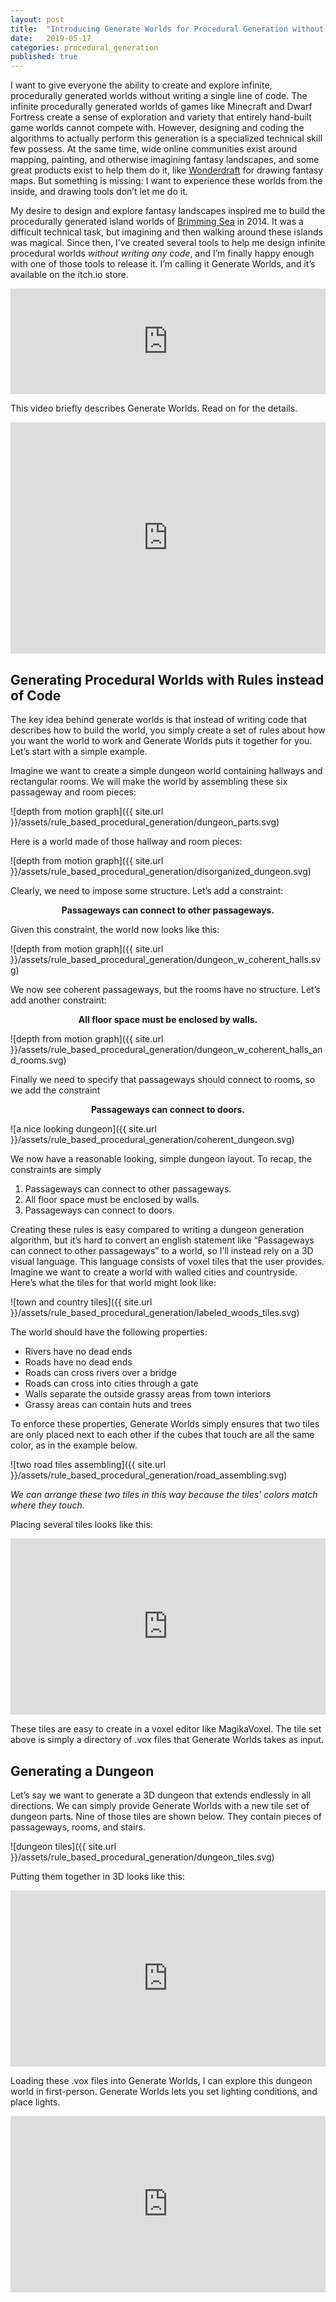 ```yaml
---
layout: post
title:  "Introducing Generate Worlds for Procedural Generation without Code"
date:   2019-05-17
categories: procedural_generation
published: true
---
```



I want to give everyone the ability to create and explore infinite, procedurally generated worlds without writing a single line of code.  The infinite procedurally generated worlds of games like Minecraft and Dwarf Fortress create a sense of exploration and variety that entirely hand-built game worlds cannot compete with.  However, designing and coding the algorithms to actually perform this generation is a specialized technical skill few possess.  At the same time, wide online communities exist around mapping, painting, and otherwise imagining fantasy landscapes, and some great products exist to help them do it, like [Wonderdraft](https://www.wonderdraft.net/) for drawing fantasy maps.  But something is missing: I want to experience these worlds from the inside, and drawing tools don’t let me do it.

My desire to design and explore fantasy landscapes inspired me to build the procedurally generated island worlds of [Brimming Sea](http://www.brimmingsea.com/) in 2014.  It was a difficult technical task, but imagining and then walking around these islands was magical.  Since then, I’ve created several tools to help me design infinite procedural worlds *without writing any code*, and I’m finally happy enough with one of those tools to release it.  I’m calling it Generate Worlds, and it’s available on the itch.io store.

<iframe frameborder="0" src="https://itch.io/embed/406212?linkback=true&amp;border_width=2&amp;bg_color=353535&amp;fg_color=ffffff&amp;link_color=fa5c5c&amp;border_color=333333" width="100%" height="169"></iframe>


This video briefly describes Generate Worlds.  Read on for the details.


<iframe width="100%" height="370" src="https://www.youtube.com/embed/DrAtX-EsQM0?autoplay=0&amp;showinfo=0" frameborder="0" allow="accelerometer; autoplay; encrypted-media; gyroscope; picture-in-picture" allowfullscreen=""></iframe>




## Generating Procedural Worlds with Rules instead of Code

The key idea behind generate worlds is that instead of writing code that describes how to build the world, you simply create a set of rules about how you want the world to work and Generate Worlds puts it together for you.  Let’s start with a simple example.

Imagine we want to create a simple dungeon world containing hallways and rectangular rooms.  We will make the world by assembling these six passageway and room pieces:

![depth from motion graph]({{ site.url }}/assets/rule_based_procedural_generation/dungeon_parts.svg)

 Here is a world made of those hallway and room pieces:

![depth from motion graph]({{ site.url }}/assets/rule_based_procedural_generation/disorganized_dungeon.svg)

Clearly, we need to impose some structure.  Let’s add a constraint:

**<center>Passageways can connect to other passageways.</center>**

Given this constraint, the world now looks like this:

![depth from motion graph]({{ site.url }}/assets/rule_based_procedural_generation/dungeon_w_coherent_halls.svg)

We now see coherent passageways, but the rooms have no structure.  Let’s add another constraint:

**<center>All floor space must be enclosed by walls.</center>** 

![depth from motion graph]({{ site.url }}/assets/rule_based_procedural_generation/dungeon_w_coherent_halls_and_rooms.svg)

Finally we need to specify that passageways should connect to rooms, so we add the constraint

**<center>Passageways can connect to doors.</center>**

![a nice looking dungeon]({{ site.url }}/assets/rule_based_procedural_generation/coherent_dungeon.svg)


We now have a reasonable looking, simple dungeon layout.  To recap, the constraints are simply

1. Passageways can connect to other passageways.
2. All floor space must be enclosed by walls.
3. Passageways can connect to doors.

Creating these rules is easy compared to writing a dungeon generation algorithm, but it’s hard to convert an english statement like “Passageways can connect to other passageways” to a world, so I’ll instead rely on a 3D visual language.  This language consists of voxel tiles that the user provides.  Imagine we want to create a world with walled cities and countryside.  Here’s what the tiles for that world might look like:


![town and country tiles]({{ site.url }}/assets/rule_based_procedural_generation/labeled_woods_tiles.svg)


The world should have the following properties:
* Rivers have no dead ends
* Roads have no dead ends
* Roads can cross rivers over a bridge
* Roads can cross into cities through a gate
* Walls separate the outside grassy areas from town interiors
* Grassy areas can contain huts and trees

To enforce these properties, Generate Worlds simply ensures that two tiles are only placed next to each other if the cubes that touch are all the same color, as in the example below.

![two road tiles assembling]({{ site.url }}/assets/rule_based_procedural_generation/road_assembling.svg)

*We can arrange these two tiles in this way because the tiles’ colors match where they touch.*

Placing several tiles looks like this:

<div style="width:100%;height:0;padding-bottom:56%;position:relative;"><iframe src="https://giphy.com/embed/3DHNvMhDA6FEun6keU" width="100%" height="100%" style="position:absolute" frameborder="0" class="giphy-embed" allowfullscreen=""></iframe></div>

These tiles are easy to create in a voxel editor like MagikaVoxel.  The tile set above is simply a directory of .vox files that Generate Worlds takes as input.

## Generating a Dungeon

Let’s say we want to generate a 3D dungeon that extends endlessly in all directions.  We can simply provide Generate Worlds with a new tile set of dungeon parts.  Nine of those tiles are shown below.  They contain pieces of passageways, rooms, and stairs.

![dungeon tiles]({{ site.url }}/assets/rule_based_procedural_generation/dungeon_tiles.svg)


Putting them together in 3D looks like this:


<div style="width:100%;height:0;padding-bottom:56%;position:relative;"><iframe src="https://giphy.com/embed/2kPO91XMLHeC1JCo4w" width="100%" height="100%" style="position:absolute" frameborder="0" class="giphy-embed" allowfullscreen=""></iframe></div>


Loading these .vox files into Generate Worlds, I can explore this dungeon world in first-person.  Generate Worlds lets you set lighting conditions, and place lights.


<div style="width:100%;height:0;padding-bottom:56%;position:relative;"><iframe src="https://giphy.com/embed/L0lYvytfI6j7gS47hC" width="100%" height="100%" style="position:absolute" frameborder="0" class="giphy-embed" allowfullscreen=""></iframe></div>




